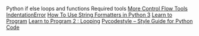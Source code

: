 Python if else loops and functions
Required tools
[More Control Flow Tools](https://docs.python.org/3/tutorial/controlflow.html)
[IndentationError](https://www.youtube.com/watch?v=1QXOd2ZQs-Q)
[How To Use String Formatters in Python 3](https://www.digitalocean.com/community/tutorials/how-to-use-string-formatters-in-python-3)
[Learn to Program](https://www.youtube.com/playlist?list=PLGLfVvz_LVvTn3cK5e6LjhgGiSeVlIRwt)
[Learn to Program 2 : Looping](https://www.youtube.com/playlist?list=PLGLfVvz_LVvTn3cK5e6LjhgGiSeVlIRwt)
[Pycodestyle – Style Guide for Python Code](https://pypi.org/project/pycodestyle/)